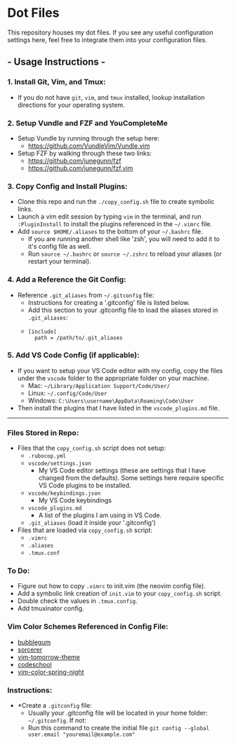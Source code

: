 # Dot Files

This repository houses my dot files. If you see any useful configuration settings here, feel free to integrate them into your configuration files.

## - Usage Instructions -

### 1. Install Git, Vim, and Tmux:

- If you do not have `git`, `vim`, and `tmux` installed, lookup installation directions for your operating system.

### 2. Setup Vundle and FZF and YouCompleteMe

- Setup Vundle by running through the setup here:
  - https://github.com/VundleVim/Vundle.vim
- Setup FZF by walking through these two links:
  - https://github.com/junegunn/fzf
  - https://github.com/junegunn/fzf.vim

### 3. Copy Config and Install Plugins:

- Clone this repo and run the `./copy_config.sh` file to create symbolic links.
- Launch a vim edit session by typing `vim` in the terminal, and run `:PluginInstall` to install the plugins referenced in the `~/.vimrc` file.
- Add `source $HOME/.aliases` to the bottom of your `~/.bashrc` file.
  - If you are running another shell like 'zsh', you will need to add it to it's config file as well.
  - Run `source ~/.bashrc` or `source ~/.zshrc` to reload your aliases (or restart your terminal).

### 4. Add a Reference the Git Config:

- Reference `.git_aliases` from `~/.gitconfig` file:
  - Instructions for creating a '.gitconfig' file is listed below.
  - Add this section to your .gitconfig file to load the aliases stored in `.git_aliases`:
  - ```
    [include]
      path = /path/to/.git_aliases
    ```

### 5. Add VS Code Config (if applicable):

- If you want to setup your VS Code editor with my config, copy the files under the `vscode` folder to the appropriate folder on your machine.
  - Mac: `~/Library/Application Support/Code/User/`
  - Linux: `~/.config/Code/User`
  - Windows: `C:\Users\username\AppData\Roaming\Code\User`
- Then install the plugins that I have listed in the `vscode_plugins.md` file.

---

### Files Stored in Repo:

- Files that the `copy_config.sh` script does not setup:
  - `.rubocop.yml`
  - `vscode/settings.json`
    - My VS Code editor settings (these are settings that I have changed from the defaults). Some settings here require specific VS Code plugins to be installed.
  - `vscode/keybindings.json`
    - My VS Code keybindings
  - `vscode_plugins.md`
    - A list of the plugins I am using in VS Code.
  - `.git_aliases` (load it inside your '.gitconfig')
- Files that are loaded via `copy_config.sh` script:
  - `.vimrc`
  - `.aliases`
  - `.tmux.conf`

### To Do:

- Figure out how to copy `.vimrc` to init.vim (the neovim config file).
- Add a symbolic link creation of `init.vim` to your `copy_config.sh` script.
- Double check the values in `.tmux.config`.
- Add tmuxinator config.

### Vim Color Schemes Referenced in Config File:

- [bubblegum](https://github.com/baskerville/bubblegum)
- [sorcerer](https://github.com/adlawson/vim-sorcerer)
- [vim-tomorrow-theme](https://github.com/chriskempson/vim-tomorrow-theme)
- [codeschool](https://github.com/antlypls/vim-colors-codeschool)
- [vim-color-spring-night](https://github.com/rhysd/vim-color-spring-night)

### Instructions:

- \*Create a `.gitconfig` file:
  - Usually your .gitconfig file will be located in your home folder: `~/.gitconfig`. If not:
  - Run this command to create the initial file `git config --global user.email "youremail@example.com"`
